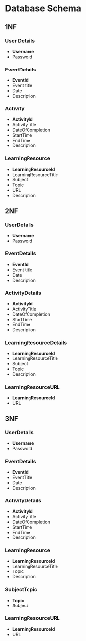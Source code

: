 # Database Schema
## 1NF
### User Details 
- **Username**
- Password
### EventDetails
- **EventId**
- Event title
- Date
- Description
### Activity
- **ActivityId**
- ActivityTitle
- DateOfCompletion
- StartTime
- EndTime
- Description
### LearningResource 
- **LearningResourceId**
- LearningResourceTitle
- Subject
- Topic
- URL
- Description
## 2NF
### UserDetails 
- **Username**
- Password
### EventDetails
- **EventId**
- Event title
- Date
- Description
### ActivityDetails
- **ActivityId**
- ActivityTitle
- DateOfCompletion
- StartTime
- EndTime
- Description
### LearningResourceDetails 
- **LearningResourceId**
- LearningResourceTitle
- Subject
- Topic
- Description
### LearningResourceURL
- **LearningResourceId**
- URL
## 3NF
### UserDetails
- **Username**
- Password
### EventDetails
- **EventId**
- EventTitle
- Date
- Description
### ActivityDetails
- **ActivityId**
- ActivityTitle
- DateOfCompletion
- StartTime
- EndTime
- Description
### LearningResource 
- **LearningResourceId**
- LearningResourceTitle
- Topic
- Description
### SubjectTopic
- **Topic**
- Subject
### LearningResourceURL
- **LearningResourceId**
- URL